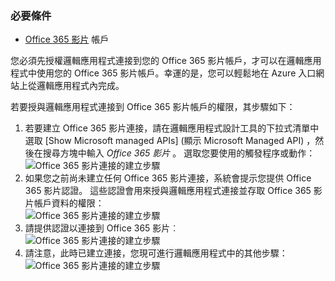 ### <a name="prerequisites"></a>必要條件
* [Office 365 影片](https://support.office.com/article/Meet-Office-365-Video-ca1cc1a9-a615-46e1-b6a3-40dbd99939a6) 帳戶  

您必須先授權邏輯應用程式連接到您的 Office 365 影片帳戶，才可以在邏輯應用程式中使用您的 Office 365 影片帳戶。幸運的是，您可以輕鬆地在 Azure 入口網站上從邏輯應用程式內完成。  

若要授與邏輯應用程式連接到 Office 365 影片帳戶的權限，其步驟如下：  

1. 若要建立 Office 365 影片連接，請在邏輯應用程式設計工具的下拉式清單中選取 [Show Microsoft managed APIs] \(顯示 Microsoft Managed API)  ，然後在搜尋方塊中輸入 *Office 365 影片* 。 選取您要使用的觸發程序或動作：  
   ![Office 365 影片連接的建立步驟](./media/connectors-create-api-office365video/office365video-1.png)  
2. 如果您之前尚未建立任何 Office 365 影片連接，系統會提示您提供 Office 365 影片認證。 這些認證會用來授與邏輯應用程式連接並存取 Office 365 影片帳戶資料的權限：  
   ![Office 365 影片連接的建立步驟](./media/connectors-create-api-office365video/office365video-2.png)  
3. 請提供認證以連接到 Office 365 影片︰  
   ![Office 365 影片連接的建立步驟](./media/connectors-create-api-office365video/office365video-3.png)  
4. 請注意，此時已建立連接，您現可進行邏輯應用程式中的其他步驟：  
   ![Office 365 影片連接的建立步驟](./media/connectors-create-api-office365video/office365video-4.png)  

